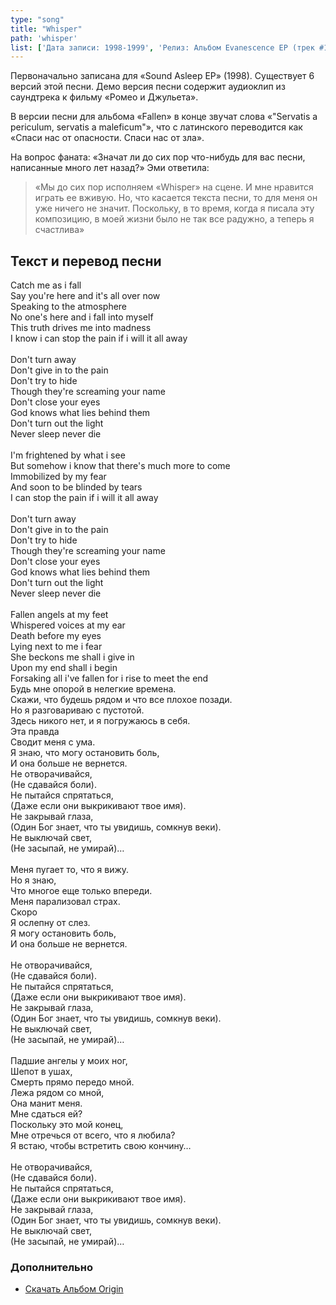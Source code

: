 ```yaml
---
type: "song"
title: "Whisper"
path: 'whisper'
list: ['Дата записи: 1998-1999', 'Релиз: Альбом Evanescence EP (трек #1), Origin (трек #5)', 'Продолжительность: 3:48']
---
```


Первоначально записана для «Sound Asleep EP» (1998). Существует 6 версий этой песни. Демо версия песни содержит аудиоклип из саундтрека к фильму «Ромео и Джульета».

В версии песни для альбома «Fallen» в конце звучат слова «"Servatis a periculum, servatis a maleficum"», что с латинского переводится как «Спаси нас от опасности. Спаси нас от зла».

На вопрос фаната: «Значат ли до сих пор что-нибудь для вас песни, написанные много лет назад?» Эми ответила: 
> «Мы до сих пор исполняем «Whisper» на сцене. И мне нравится играть ее вживую. Но, что касается текста песни, то для меня он уже ничего не значит. Поскольку, в то время, когда я писала эту композицию, в моей жизни было не так все радужно, а теперь я счастлива»





## <i class="fas fa-dove"></i> Текст и перевод песни

<div class="song-wrap">

<div class="song-lyric">
	Catch me as i fall<br/>
	Say you're here and it's all over now<br/>
	Speaking to the atmosphere<br/>
	No one's here and i fall into myself<br/>
	This truth drives me into madness<br/>
	I know i can stop the pain if i will it all away<br/>
<br/>
	Don't turn away<br/>
	Don't give in to the pain<br/>
	Don't try to hide<br/>
	Though they're screaming your name<br/>
	Don't close your eyes<br/>
	God knows what lies behind them<br/>
	Don't turn out the light<br/>
	Never sleep never die<br/>
<br/>
	I'm frightened by what i see<br/>
	But somehow i know that there's much more to come<br/>
	Immobilized by my fear<br/>
	And soon to be blinded by tears<br/>
	I can stop the pain if i will it all away<br/>
<br/>
	Don't turn away<br/>
	Don't give in to the pain<br/>
	Don't try to hide<br/>
	Though they're screaming your name<br/>
	Don't close your eyes<br/>
	God knows what lies behind them<br/>
	Don't turn out the light<br/>
	Never sleep never die<br/>
<br/>
	Fallen angels at my feet<br/>
	Whispered voices at my ear<br/>
	Death before my eyes<br/>
	Lying next to me i fear<br/>
	She beckons me shall i give in<br/>
	Upon my end shall i begin<br/>
	Forsaking all i've fallen for i rise to meet the end</div>

<div class="song-lyric">
	Будь мне опорой в нелегкие времена.<br/>
	Скажи, что будешь рядом и что все плохое позади.<br/>
	Но я разговариваю с пустотой.<br/>
	Здесь никого нет, и я погружаюсь в себя.<br/>
	Эта правда<br/>
	Сводит меня с ума.<br/>
	Я знаю, что могу остановить боль,<br/>
	И она больше не вернется.<br/>
	Не отворачивайся,<br/>
	(Не сдавайся боли).<br/>
	Не пытайся спрятаться,<br/>
	(Даже если они выкрикивают твое имя).<br/>
	Не закрывай глаза,<br/>
	(Один Бог знает, что ты увидишь, сомкнув веки).<br/>
	Не выключай свет,<br/>
	(Не засыпай, не умирай)…<br/>
<br/>
	Меня пугает то, что я вижу.<br/>
	Но я знаю,<br/>
	Что многое еще только впереди.<br/>
	Меня парализовал страх.<br/>
	Скоро<br/>
	Я ослепну от слез.<br/>
	Я могу остановить боль,<br/>
	И она больше не вернется.<br/>
<br/>
	Не отворачивайся,<br/>
	(Не сдавайся боли).<br/>
	Не пытайся спрятаться,<br/>
	(Даже если они выкрикивают твое имя).<br/>
	Не закрывай глаза,<br/>
	(Один Бог знает, что ты увидишь, сомкнув веки).<br/>
	Не выключай свет,<br/>
	(Не засыпай, не умирай)…<br/>
<br/>
	Падшие ангелы у моих ног,<br/>
	Шепот в ушах,<br/>
	Смерть прямо передо мной.<br/>
	Лежа рядом со мной,<br/>
	Она манит меня.<br/>
	Мне сдаться ей?<br/>
	Поскольку это мой конец,<br/>
	Мне отречься от всего, что я любила?<br/>
	Я встаю, чтобы встретить свою кончину…<br/>
<br/>
	Не отворачивайся,<br/>
	(Не сдавайся боли).<br/>
	Не пытайся спрятаться,<br/>
	(Даже если они выкрикивают твое имя).<br/>
	Не закрывай глаза,<br/>
	(Один Бог знает, что ты увидишь, сомкнув веки).<br/>
	Не выключай свет,<br/>
	(Не засыпай, не умирай)…</div>

</div>
    

### Дополнительно

- [Скачать Альбом Origin](/media/audio)
